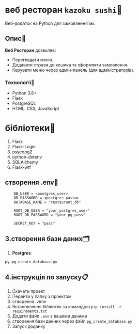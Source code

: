 # веб ресторан `kazoku sushi`🍣
Веб-додаток на Python для замовлення їжі.
## Опис📖

**Веб Ресторан** дозволяє:
- Переглядати меню.
- Додавати страви до кошика та оформляти замовлення.
- Керувати меню через адмін-панель (для адміністраторів).

### Технології📄
- Python 3.8+
- Flask
- PostgreSQL
- HTML, CSS, JavaScript



# бібліотеки📕
1. Flask
2. Flask-Login
3. psycopg2
4. python-dotenv
5. SQLAlchemy
6. Flask-wtf
## створення .env📁
```
    DB_USER = <postgres_user>
    DB_PASSWORD = <postgres_passw>
    DATABASE_NAME = "restaurant_db"

    ROOT_DB_USER = "your_postgres_user"
    ROOT_DB_PASSWORD = "your_pg_pass"

    SECRET_KEY = "pass"
```
## 3.створення бази даних🗂️

1) **Postgres**: 
```
py pg_create_database.py
```
## 4.інструкція по запуску📋
1. Скачати проект
2. Перейти у папку з проектом
3. створення .venv
4. Встановлення бібліотек за командою `pip install -r requirements.txt`
5. Додати файл `.env` з вашими даними
6. створення бази данних через файл `pg_create_database.py`
7. Запуск доданку